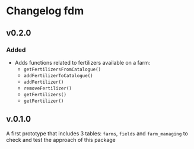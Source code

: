 # Changelog fdm

## v0.2.0 
### Added
* Adds functions related to fertilizers available on a farm:
    * `getFertilizersFromCatalogue()`
    * `addFertilizerToCatalogue()`
    * `addFertilizer()`
    * `removeFertilizer()`
    * `getFertilizers()`
    * `getFertilizer()`

## v.0.1.0
A first prototype that includes 3 tables: `farms`, `fields` and `farm_managing` to check and test the approach of this package